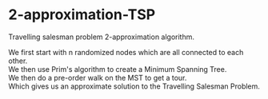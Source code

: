 2-approximation-TSP
===================

Travelling salesman problem 2-approximation algorithm.

We first start with n randomized nodes which are all connected to each other.  
We then use Prim's algorithm to create a Minimum Spanning Tree.  
We then do a pre-order walk on the MST to get a tour.  
Which gives us an approximate solution to the Travelling Salesman Problem.  
